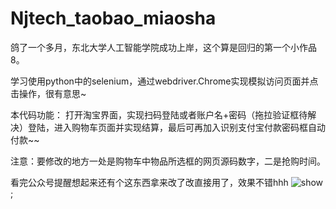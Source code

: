 # Njtech_taobao_miaosha

鸽了一个多月，东北大学人工智能学院成功上岸，这个算是回归的第一个小作品8。

学习使用python中的selenium，通过webdriver.Chrome实现模拟访问页面并点击操作，很有意思~

本代码功能：
  打开淘宝界面，实现扫码登陆或者账户名+密码（拖拉验证框待解决）登陆，进入购物车页面并实现结算，最后可再加入识别支付宝付款密码框自动付款~~

注意：要修改的地方一处是购物车中物品所选框的网页源码数字，二是抢购时间。

看完公众号提醒想起来还有个这东西拿来改了改直接用了，效果不错hhh
![show](image/admit.gif);

